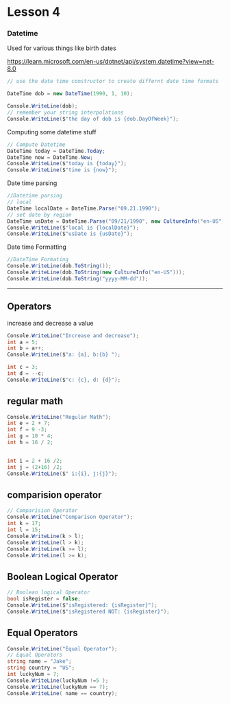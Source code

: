 # Lesson 4

### Datetime

Used for various things like birth dates

https://learn.microsoft.com/en-us/dotnet/api/system.datetime?view=net-8.0

```C#
// use the date time constructor to create differnt date time formats

DateTime dob = new DateTime(1990, 1, 10);

Console.WriteLine(dob);
// remember your string interpolations 
Console.WriteLine($"the day of dob is {dob.DayOfWeek}");

``````

Computing some datetime stuff

```C#
// Compute Datetime 
DateTime today = DateTime.Today;
DateTime now = DateTime.Now;
Console.WriteLine($"today is {today}");
Console.WriteLine($"time is {now}");
```
Date time parsing
```c#
//Datetime parsing
// local 
DateTime localDate = DateTime.Parse("09.21.1990");
// set date by region
DateTime usDate = DateTime.Parse("09/21/1990", new CultureInfo("en-US"));
Console.WriteLine($"local is {localDate}");
Console.WriteLine($"usDate is {usDate}");
```

Date time Formatting
```c#
//DateTime Formating
Console.WriteLine(dob.ToString());
Console.WriteLine(dob.ToString(new CultureInfo("en-US")));
Console.WriteLine(dob.ToString("yyyy-MM-dd")); 
```



----

## Operators
increase and decrease a value
```c#
Console.WriteLine("Increase and decrease");
int a = 5;
int b = a++;
Console.WriteLine($"a: {a}, b:{b} ");

int c = 3;
int d = --c;
Console.WriteLine($"c: {c}, d: {d}");

```

## regular math

```c#
Console.WriteLine("Regular Math");
int e = 2 + 7;
int f = 9 -3;
int g = 10 * 4;
int h = 16 / 2;


int i = 2 + 16 /2;
int j = (2+16) /2;
Console.WriteLine($" i:{i}, j:{j}");

```

## comparision operator
```c#
// Comparision Operator
Console.WriteLine("Comparison Operator");
int k = 17;
int l = 15;
Console.WriteLine(k > l);
Console.WriteLine(l > k);
Console.WriteLine(k >= l);
Console.WriteLine(l >= k);
```

## Boolean Logical Operator

```c#
// Boolean logical Operator
bool isRegister = false;
Console.WriteLine($"isRegistered: {isRegister}");
Console.WriteLine($"isRegistered NOT: {isRegister}");
```

## Equal Operators
```c#
Console.WriteLine("Equal Operator");
// Equal Operators
string name = "Jake";
string country = "US";
int luckyNum = 7;
Console.WriteLine(luckyNum !=5 );
Console.WriteLine(luckyNum == 7);
Console.WriteLine( name == country);
```